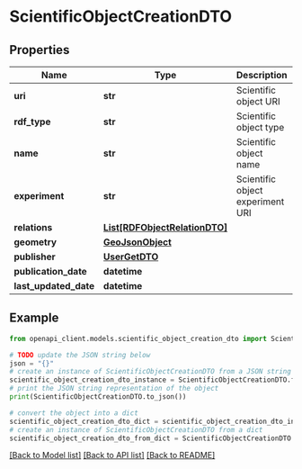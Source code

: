 # ScientificObjectCreationDTO


## Properties

Name | Type | Description | Notes
------------ | ------------- | ------------- | -------------
**uri** | **str** | Scientific object URI | [optional] 
**rdf_type** | **str** | Scientific object type | 
**name** | **str** | Scientific object name | 
**experiment** | **str** | Scientific object experiment URI | [optional] 
**relations** | [**List[RDFObjectRelationDTO]**](RDFObjectRelationDTO.md) |  | [optional] 
**geometry** | [**GeoJsonObject**](GeoJsonObject.md) |  | [optional] 
**publisher** | [**UserGetDTO**](UserGetDTO.md) |  | [optional] 
**publication_date** | **datetime** |  | [optional] 
**last_updated_date** | **datetime** |  | [optional] 

## Example

```python
from openapi_client.models.scientific_object_creation_dto import ScientificObjectCreationDTO

# TODO update the JSON string below
json = "{}"
# create an instance of ScientificObjectCreationDTO from a JSON string
scientific_object_creation_dto_instance = ScientificObjectCreationDTO.from_json(json)
# print the JSON string representation of the object
print(ScientificObjectCreationDTO.to_json())

# convert the object into a dict
scientific_object_creation_dto_dict = scientific_object_creation_dto_instance.to_dict()
# create an instance of ScientificObjectCreationDTO from a dict
scientific_object_creation_dto_from_dict = ScientificObjectCreationDTO.from_dict(scientific_object_creation_dto_dict)
```
[[Back to Model list]](../README.md#documentation-for-models) [[Back to API list]](../README.md#documentation-for-api-endpoints) [[Back to README]](../README.md)


